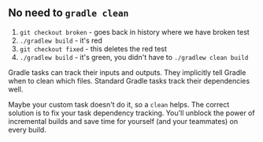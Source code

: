 ## No need to `gradle clean`

1. `git checkout broken` - goes back in history where we have broken test
2. `./gradlew build` - it's red
3. `git checkout fixed` - this deletes the red test
4. `./gradlew build` - it's green, you didn't have to `./gradlew clean build`

Gradle tasks can track their inputs and outputs.
They implicitly tell Gradle when to clean which files.
Standard Gradle tasks track their dependencies well.

Maybe your custom task doesn't do it, so a `clean` helps.
The correct solution is to fix your task dependency tracking.
You'll unblock the power of incremental builds and save time for yourself (and your teammates)
on every build.
